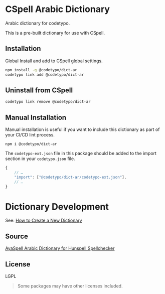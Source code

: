 # CSpell Arabic Dictionary

Arabic dictionary for codetypo.

This is a pre-built dictionary for use with CSpell.

## Installation

Global Install and add to CSpell global settings.

```sh
npm install -g @codetypo/dict-ar
codetypo link add @codetypo/dict-ar
```

## Uninstall from CSpell

```sh
codetypo link remove @codetypo/dict-ar
```

## Manual Installation

Manual installation is useful if you want to include this dictionary as part of your CI/CD lint process.

```
npm i @codetypo/dict-ar
```

The `codetypo-ext.json` file in this package should be added to the import section in your `codetypo.json` file.

```javascript
{
    // …
    "import": ["@codetypo/dict-ar/codetypo-ext.json"],
    // …
}
```

# Dictionary Development

See: [How to Create a New Dictionary](https://github.com/khulnasoft/codetypo-dicts#how-to-create-a-new-dictionary)

## Source

[AyaSpell Arabic Dictionary for Hunspell Spellchecker](https://github.com/linuxscout/ayaspell)

## License

LGPL

> Some packages may have other licenses included.
